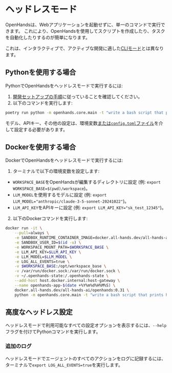 # ヘッドレスモード

OpenHandsは、Webアプリケーションを起動せずに、単一のコマンドで実行できます。
これにより、OpenHandsを使用してスクリプトを作成したり、タスクを自動化したりするのが簡単になります。

これは、インタラクティブで、アクティブな開発に適した[CLIモード](cli-mode)とは異なります。

## Pythonを使用する場合

PythonでOpenHandsをヘッドレスモードで実行するには:
1. [開発セットアップの手順](https://github.com/All-Hands-AI/OpenHands/blob/main/Development.md)に従っていることを確認してください。
2. 以下のコマンドを実行します:
```bash
poetry run python -m openhands.core.main -t "write a bash script that prints hi"
```

モデル、APIキー、その他の設定は、環境変数[または`config.toml`ファイル](https://github.com/All-Hands-AI/OpenHands/blob/main/config.template.toml)を介して設定する必要があります。

## Dockerを使用する場合

DockerでOpenHandsをヘッドレスモードで実行するには:

1. ターミナルで以下の環境変数を設定します:

- `WORKSPACE_BASE`をOpenHandsが編集するディレクトリに設定 (例: `export WORKSPACE_BASE=$(pwd)/workspace`)。
- `LLM_MODEL`を使用するモデルに設定 (例: `export LLM_MODEL="anthropic/claude-3-5-sonnet-20241022"`)。
- `LLM_API_KEY`をAPIキーに設定 (例: `export LLM_API_KEY="sk_test_12345"`)。

2. 以下のDockerコマンドを実行します:

```bash
docker run -it \
    --pull=always \
    -e SANDBOX_RUNTIME_CONTAINER_IMAGE=docker.all-hands.dev/all-hands-ai/runtime:0.31-nikolaik \
    -e SANDBOX_USER_ID=$(id -u) \
    -e WORKSPACE_MOUNT_PATH=$WORKSPACE_BASE \
    -e LLM_API_KEY=$LLM_API_KEY \
    -e LLM_MODEL=$LLM_MODEL \
    -e LOG_ALL_EVENTS=true \
    -v $WORKSPACE_BASE:/opt/workspace_base \
    -v /var/run/docker.sock:/var/run/docker.sock \
    -v ~/.openhands-state:/.openhands-state \
    --add-host host.docker.internal:host-gateway \
    --name openhands-app-$(date +%Y%m%d%H%M%S) \
    docker.all-hands.dev/all-hands-ai/openhands:0.31 \
    python -m openhands.core.main -t "write a bash script that prints hi"
```

## 高度なヘッドレス設定

ヘッドレスモードで利用可能なすべての設定オプションを表示するには、`--help`フラグを付けてPythonコマンドを実行します。

### 追加のログ

ヘッドレスモードでエージェントのすべてのアクションをログに記録するには、ターミナルで`export LOG_ALL_EVENTS=true`を実行します。
